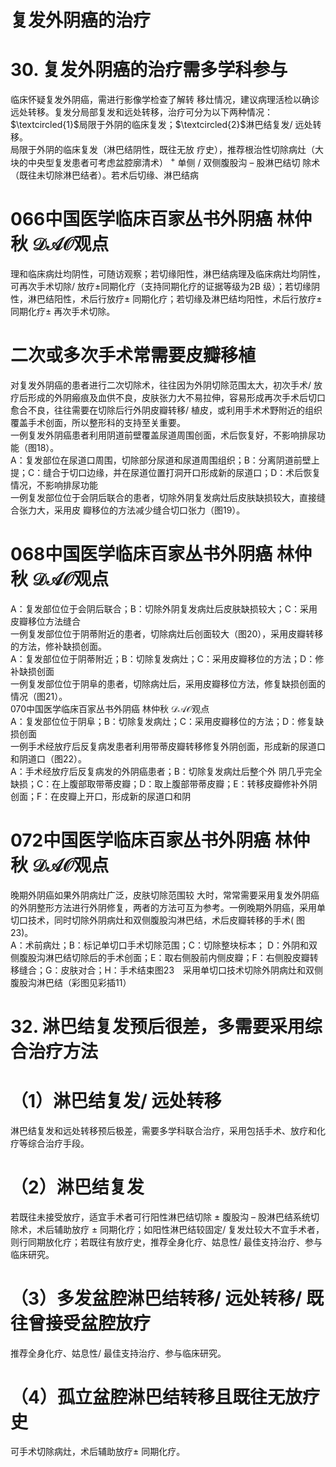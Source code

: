 # 复发外阴癌的治疗  
# 30.  复发外阴癌的治疗需多学科参与  
临床怀疑复发外阴癌，需进行影像学检查了解转 移灶情况，建议病理活检以确诊远处转移。复发分局部复发和远处转移，治疗可分为以下两种情况：$\textcircled{1}$局限于外阴的临床复发；$\textcircled{2}$淋巴结复发/ 远处转移。  
局限于外阴的临床复发（淋巴结阴性，既往无放 疗史），推荐根治性切除病灶（大块的中央型复发患者可考虑盆腔廓清术） $^+$ 单侧 /  双侧腹股沟 –  股淋巴结切 除术（既往未切除淋巴结者）。若术后切缘、淋巴结病  
# 066中国医学临床百家丛书外阴癌  林仲秋  $\mathcal{D A O}$观点  
理和临床病灶均阴性，可随访观察；若切缘阳性，淋巴结病理及临床病灶均阴性，可再次手术切除/ 放疗±同期化疗（支持同期化疗的证据等级为2B 级）；若切缘阴性，淋巴结阳性，术后行放疗± 同期化疗；若切缘及淋巴结均阳性，术后行放疗± 同期化疗$\pm$ 再次手术切除。  
#  二次或多次手术常需要皮瓣移植  
对复发外阴癌的患者进行二次切除术，往往因为外阴切除范围太大，初次手术/ 放疗后形成的外阴瘢痕及血供不良，皮肤张力大不易拉伸，容易形成再次手术后切口愈合不良，往往需要在切除后行外阴皮瓣转移/ 植皮，或利用手术术野附近的组织覆盖手术创面，所以整形科的支持至关重要。  
一例复发外阴癌患者利用阴道前壁覆盖尿道周围创面，术后恢复好，不影响排尿功能（图18）。  
A：复发部位在尿道口周围，切除部分尿道和尿道周围组织；B：分离阴道前壁上提；C：缝合于切口边缘，并在尿道位置打洞开口形成新的尿道口；D：术后恢复情况，不影响排尿功能  
一例复发部位位于会阴后联合的患者，切除外阴复发病灶后皮肤缺损较大，直接缝合张力大，采用皮 瓣移位的方法减少缝合切口张力（图19）。  
# 068中国医学临床百家丛书外阴癌  林仲秋  $\mathcal{D A O}$观点  
A：复发部位位于会阴后联合；B：切除外阴复发病灶后皮肤缺损较大；C：采用皮瓣移位方法缝合  
一例复发部位位于阴蒂附近的患者，切除病灶后创面较大（图20），采用皮瓣转移的方法，修补缺损创面。  
A：复发部位位于阴蒂附近；B：切除复发病灶；C：采用皮瓣移位的方法；D：修补缺损创面  
一例复发部位位于阴阜的患者，切除病灶后，采用皮瓣移位方法，修复缺损创面的情况（图21）。  
070中国医学临床百家丛书外阴癌  林仲秋  $\mathcal{D A O}$观点  
A：复发部位位于阴阜；B：切除复发病灶；C：采用皮瓣移位的方法；D：修复缺损创面  
一例手术经放疗后反复病发患者利用带蒂皮瓣转移修复外阴创面，形成新的尿道口和阴道口（图22）。  
A：手术经放疗后反复病发的外阴癌患者；B：切除复发病灶后整个外 阴几乎完全缺损；C：在上腹部取带蒂皮瓣；D：取上腹部带蒂皮瓣；E：转移皮瓣修补外阴创面；F：在皮瓣上开口，形成新的尿道口和阴  
# 072中国医学临床百家丛书外阴癌  林仲秋  $\mathcal{D A O}$观点  
晚期外阴癌如果外阴病灶广泛，皮肤切除范围较 大时，常常需要采用复发外阴癌的外阴整形方法进行外阴修复，两者的方法可互为参考。一例晚期外阴癌，采用单切口技术，同时切除外阴病灶和双侧腹股沟淋巴结，术后皮瓣转移的手术( 图23)。  
A：术前病灶；B：标记单切口手术切除范围；C：切除整块标本； D：外阴和双侧腹股沟淋巴结切除后的手术创面；E：取右侧股前内侧皮瓣；F：右侧股皮瓣转移缝合；G：皮肤对合；H：手术结束图23　采用单切口技术切除外阴病灶和双侧腹股沟淋巴结（彩图见彩插11）  
# 32. 淋巴结复发预后很差，多需要采用综合治疗方法  
# （1）淋巴结复发/ 远处转移  
淋巴结复发和远处转移预后极差，需要多学科联合治疗，采用包括手术、放疗和化疗等综合治疗手段。  
# （2）淋巴结复发  
若既往未接受放疗，适宜手术者可行阳性淋巴结切除 $\pm$  腹股沟 –  股淋巴结系统切除术，术后辅助放疗 ± 同期化疗；如阳性淋巴结较固定/ 复发灶较大不宜手术者，则行同期放化疗；若既往有放疗史，推荐全身化疗、姑息性/ 最佳支持治疗、参与临床研究。  
# （3）多发盆腔淋巴结转移/ 远处转移/ 既往曾接受盆腔放疗  
推荐全身化疗、姑息性/ 最佳支持治疗、参与临床研究。  
# （4）孤立盆腔淋巴结转移且既往无放疗史  
可手术切除病灶，术后辅助放疗± 同期化疗。  
